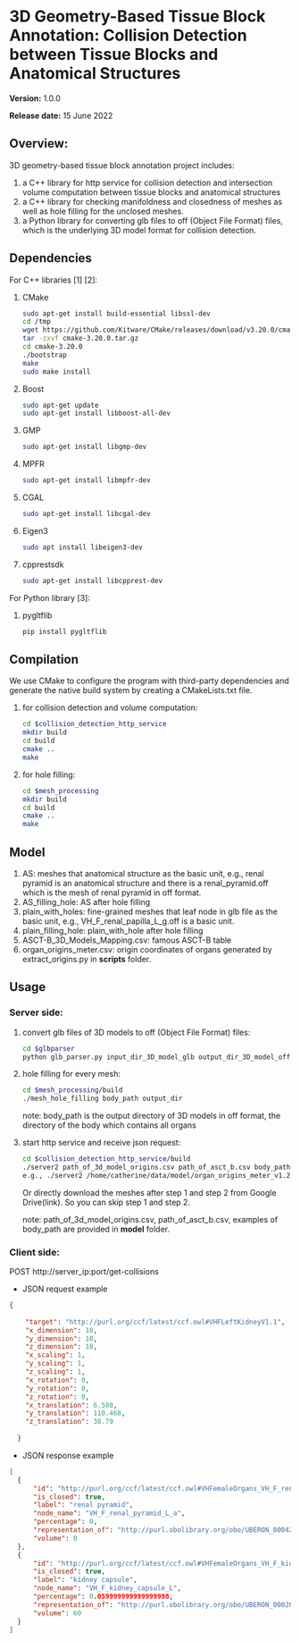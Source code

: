 # 3D Geometry-Based Tissue Block Annotation: Collision Detection between Tissue Blocks and Anatomical Structures

**Version:** 1.0.0

**Release date:** 15 June 2022

## Overview:

3D geometry-based tissue block annotation project includes: 
1. a C++ library for http service for collision detection and intersection volume computation between tissue blocks and anatomical structures 
2. a C++ library for checking manifoldness and closedness of meshes as well as hole filling for the unclosed meshes.   
3. a Python library for converting glb files to off (Object File Format) files, which is the underlying 3D model format for collision detection.


## Dependencies
For C++ libraries [1] [2]:
1. CMake
    ```bash
    sudo apt-get install build-essential libssl-dev
    cd /tmp
    wget https://github.com/Kitware/CMake/releases/download/v3.20.0/cmake-3.20.0.tar.gz
    tar -zxvf cmake-3.20.0.tar.gz
    cd cmake-3.20.0
    ./bootstrap
    make
    sudo make install
    ```
2. Boost
    ```bash
    sudo apt-get update
    sudo apt-get install libboost-all-dev
    ```
3. GMP
    ```bash
    sudo apt-get install libgmp-dev
    ```
4. MPFR
    ```bash
    sudo apt-get install libmpfr-dev
    ```
3. CGAL
    ```bash
    sudo apt-get install libcgal-dev
    ```
4. Eigen3
    ```bash
    sudo apt install libeigen3-dev
    ```
5. cpprestsdk
    ```bash
    sudo apt-get install libcpprest-dev
    ```

For Python library [3]:
1. pygltflib
    ```bash
    pip install pygltflib
    ```
## Compilation

We use CMake to configure the program with third-party dependencies and generate the native build system by creating a CMakeLists.txt file. 

1. for collision detection and volume computation:
    ```bash
    cd $collision_detection_http_service
    mkdir build
    cd build
    cmake ..
    make
    ```
2. for hole filling:
    ```bash
    cd $mesh_processing
    mkdir build
    cd build
    cmake ..
    make
    ``` 
## Model
1. AS: meshes that anatomical structure as the basic unit, e.g., renal pyramid is an anatomical structure and there is a renal_pyramid.off which is the mesh of renal pyramid in off format. 
2. AS_filling_hole: AS after hole filling
3. plain_with_holes: fine-grained meshes that leaf node in glb file as the basic unit, e.g., VH_F_renal_papilla_L_g.off is a basic unit. 
4. plain_filling_hole: plain_with_hole after hole filling
5. ASCT-B_3D_Models_Mapping.csv: famous ASCT-B table
6. organ_origins_meter.csv: origin coordinates of organs generated by extract_origins.py in **scripts** folder. 

## Usage
### Server side: 
1. convert glb files of 3D models to off (Object File Format) files:
    ```bash
    cd $glbparser
    python glb_parser.py input_dir_3D_model_glb output_dir_3D_model_off
    ```
2. hole filling for every mesh:
    ```bash
    cd $mesh_processing/build
    ./mesh_hole_filling body_path output_dir
    ```
    note: body_path is the output directory of 3D models in off format, the directory of the body which contains all organs
3. start http service and receive json request:
    ```bash
    cd $collision_detection_http_service/build
    ./server2 path_of_3d_model_origins.csv path_of_asct_b.csv body_path server_ip port 
    e.g., ./server2 /home/catherine/data/model/organ_origins_meter_v1.2.csv /home/catherine/data/model/ASCT-B_3D_Models_Mapping_v1.2.csv /home/catherine/data/model/plain_filling_hole/ 192.168.1.100 12345
    ``` 

    Or directly download the meshes after step 1 and step 2 from Google Drive(link). So you can skip step 1 and step 2.

    note: path_of_3d_model_origins.csv, path_of_asct_b.csv, examples of body_path are provided in **model** folder.

### Client side:

POST http://server_ip:port/get-collisions

- JSON request example
```json
{
    
    "target": "http://purl.org/ccf/latest/ccf.owl#VHFLeftKidneyV1.1",
    "x_dimension": 10,
    "y_dimension": 10,
    "z_dimension": 10,
    "x_scaling": 1,
    "y_scaling": 1,
    "z_scaling": 1,
    "x_rotation": 0,
    "y_rotation": 0,
    "z_rotation": 0,
    "x_translation": 6.508,
    "y_translation": 110.468,
    "z_translation": 38.79
  
  }
  ```
  - JSON response example
  ```json
[
    {
        "id": "http://purl.org/ccf/latest/ccf.owl#VHFemaleOrgans_VH_F_renal_pyramid_L_a",
        "is_closed": true,
        "label": "renal pyramid",
        "node_name": "VH_F_renal_pyramid_L_a",
        "percentage": 0,
        "representation_of": "http://purl.obolibrary.org/obo/UBERON_0004200",
        "volume": 0
    },
    {
        "id": "http://purl.org/ccf/latest/ccf.owl#VHFemaleOrgans_VH_F_kidney_capsule_L",
        "is_closed": true,
        "label": "kidney capsule",
        "node_name": "VH_F_kidney_capsule_L",
        "percentage": 0.059999999999999998,
        "representation_of": "http://purl.obolibrary.org/obo/UBERON_0002015",
        "volume": 60
    }
]
  ```

